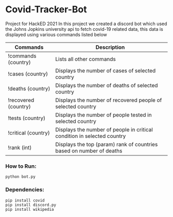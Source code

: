 # Covid-Tracker-Bot

Project for HackED 2021
In this project we created a discord bot which used the Johns Jopkins university api to fetch covid-19 related data, this data is displayed using various commands listed below

| Commands    |                                    Description                                   |
| ----------- | -------------------------------------------------------------------------------- |
| !commands (country)  | Lists all other commands                                                |
| !cases (country)     | Displays the number of cases of selected country                        |
| !deaths (country)    | Displays the number of deaths of selected country                       |
| !recovered (country) | Displays the number of recovered people of selected country             |
| !tests (country)     | Displays the number of people tested in selected country                |
| !critical (country)  | Displays the number of people in critical condition in selected country |
| !rank (int)          | Displays the top (param) rank of countries based on number of deaths    |

### How to Run:
    python bot.py

### Dependencies:
    pip install covid
    pip install discord.py
    pip install wikipedia
